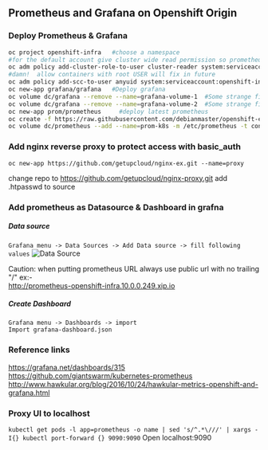 ##  Prometheus and Grafana on Openshift Origin

### Deploy Prometheus & Grafana
```sh
oc project openshift-infra   #choose a namespace
#for the default account give cluster wide read permission so prometheus can read metrics
oc adm policy add-cluster-role-to-user cluster-reader system:serviceaccount:openshift-infra:default #For 1.4 openshift version
#damn!  allow containers with root USER will fix in future
oc adm policy add-scc-to-user anyuid system:serviceaccount:openshift-infra:default
oc new-app grafana/grafana   #Deploy grafana
oc volume dc/grafana --remove --name=grafana-volume-1  #Some strange fix to make grafana work
oc volume dc/grafana --remove --name=grafana-volume-2  #Some strange fix to make grafana work
oc new-app prom/prometheus     #deploy latest prometheus
oc create -f https://raw.githubusercontent.com/debianmaster/openshift-examples/master/promethus/prom-configmap.yml     #mount this configmap at at /etc/prometheus/prometheus.yml  #Scrape rules for prometheus 
oc volume dc/prometheus --add --name=prom-k8s -m /etc/prometheus -t configmap --configmap-name=prom-k8s  #set rules inside prom 
```

### Add nginx reverse proxy to protect access with basic_auth
```
oc new-app https://github.com/getupcloud/nginx-ex.git --name=proxy
```
change repo to https://github.com/getupcloud/nginx-proxy.git
add .htpasswd to source 


### Add prometheus as Datasource & Dashboard in grafna  
##### Data source
`Grafana menu -> Data Sources -> Add Data source -> fill following values` 
![Data Source](./add-ds.png?raw=true "Data Source")

Caution:  when putting prometheus URL always use public url with no trailing "/"  ex:-   
http://prometheus-openshift-infra.10.0.0.249.xip.io

##### Create Dashboard
`Grafana menu -> Dashboards -> import`       
`Import grafana-dashboard.json`









### Reference links
https://grafana.net/dashboards/315
https://github.com/giantswarm/kubernetes-prometheus
http://www.hawkular.org/blog/2016/10/24/hawkular-metrics-openshift-and-grafana.html

### Proxy UI to localhost
`kubectl get pods -l app=prometheus -o name | sed 's/^.*\///' | xargs -I{} kubectl port-forward {} 9090:9090`
 Open localhost:9090   

